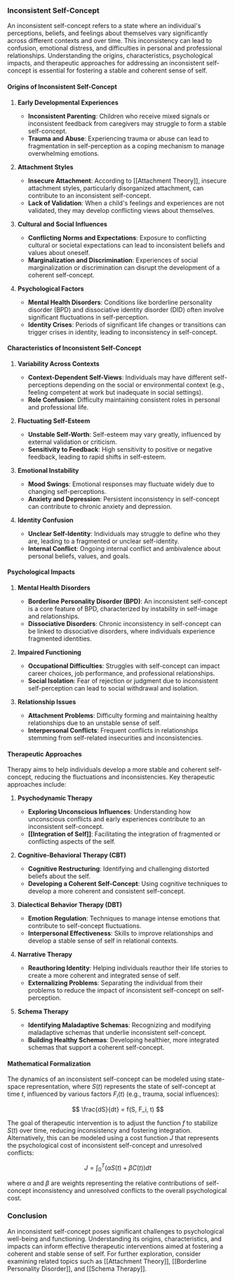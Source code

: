 ### Inconsistent Self-Concept

An inconsistent self-concept refers to a state where an individual's perceptions, beliefs, and feelings about themselves vary significantly across different contexts and over time. This inconsistency can lead to confusion, emotional distress, and difficulties in personal and professional relationships. Understanding the origins, characteristics, psychological impacts, and therapeutic approaches for addressing an inconsistent self-concept is essential for fostering a stable and coherent sense of self.

#### Origins of Inconsistent Self-Concept

1. **Early Developmental Experiences**
   - **Inconsistent Parenting**: Children who receive mixed signals or inconsistent feedback from caregivers may struggle to form a stable self-concept.
   - **Trauma and Abuse**: Experiencing trauma or abuse can lead to fragmentation in self-perception as a coping mechanism to manage overwhelming emotions.

2. **Attachment Styles**
   - **Insecure Attachment**: According to [[Attachment Theory]], insecure attachment styles, particularly disorganized attachment, can contribute to an inconsistent self-concept.
   - **Lack of Validation**: When a child's feelings and experiences are not validated, they may develop conflicting views about themselves.

3. **Cultural and Social Influences**
   - **Conflicting Norms and Expectations**: Exposure to conflicting cultural or societal expectations can lead to inconsistent beliefs and values about oneself.
   - **Marginalization and Discrimination**: Experiences of social marginalization or discrimination can disrupt the development of a coherent self-concept.

4. **Psychological Factors**
   - **Mental Health Disorders**: Conditions like borderline personality disorder (BPD) and dissociative identity disorder (DID) often involve significant fluctuations in self-perception.
   - **Identity Crises**: Periods of significant life changes or transitions can trigger crises in identity, leading to inconsistency in self-concept.

#### Characteristics of Inconsistent Self-Concept

1. **Variability Across Contexts**
   - **Context-Dependent Self-Views**: Individuals may have different self-perceptions depending on the social or environmental context (e.g., feeling competent at work but inadequate in social settings).
   - **Role Confusion**: Difficulty maintaining consistent roles in personal and professional life.

2. **Fluctuating Self-Esteem**
   - **Unstable Self-Worth**: Self-esteem may vary greatly, influenced by external validation or criticism.
   - **Sensitivity to Feedback**: High sensitivity to positive or negative feedback, leading to rapid shifts in self-esteem.

3. **Emotional Instability**
   - **Mood Swings**: Emotional responses may fluctuate widely due to changing self-perceptions.
   - **Anxiety and Depression**: Persistent inconsistency in self-concept can contribute to chronic anxiety and depression.

4. **Identity Confusion**
   - **Unclear Self-Identity**: Individuals may struggle to define who they are, leading to a fragmented or unclear self-identity.
   - **Internal Conflict**: Ongoing internal conflict and ambivalence about personal beliefs, values, and goals.

#### Psychological Impacts

1. **Mental Health Disorders**
   - **Borderline Personality Disorder (BPD)**: An inconsistent self-concept is a core feature of BPD, characterized by instability in self-image and relationships.
   - **Dissociative Disorders**: Chronic inconsistency in self-concept can be linked to dissociative disorders, where individuals experience fragmented identities.

2. **Impaired Functioning**
   - **Occupational Difficulties**: Struggles with self-concept can impact career choices, job performance, and professional relationships.
   - **Social Isolation**: Fear of rejection or judgment due to inconsistent self-perception can lead to social withdrawal and isolation.

3. **Relationship Issues**
   - **Attachment Problems**: Difficulty forming and maintaining healthy relationships due to an unstable sense of self.
   - **Interpersonal Conflicts**: Frequent conflicts in relationships stemming from self-related insecurities and inconsistencies.

#### Therapeutic Approaches

Therapy aims to help individuals develop a more stable and coherent self-concept, reducing the fluctuations and inconsistencies. Key therapeutic approaches include:

1. **Psychodynamic Therapy**
   - **Exploring Unconscious Influences**: Understanding how unconscious conflicts and early experiences contribute to an inconsistent self-concept.
   - **[[Integration of Self]]**: Facilitating the integration of fragmented or conflicting aspects of the self.

2. **Cognitive-Behavioral Therapy (CBT)**
   - **Cognitive Restructuring**: Identifying and challenging distorted beliefs about the self.
   - **Developing a Coherent Self-Concept**: Using cognitive techniques to develop a more coherent and consistent self-concept.

3. **Dialectical Behavior Therapy (DBT)**
   - **Emotion Regulation**: Techniques to manage intense emotions that contribute to self-concept fluctuations.
   - **Interpersonal Effectiveness**: Skills to improve relationships and develop a stable sense of self in relational contexts.

4. **Narrative Therapy**
   - **Reauthoring Identity**: Helping individuals reauthor their life stories to create a more coherent and integrated sense of self.
   - **Externalizing Problems**: Separating the individual from their problems to reduce the impact of inconsistent self-concept on self-perception.

5. **Schema Therapy**
   - **Identifying Maladaptive Schemas**: Recognizing and modifying maladaptive schemas that underlie inconsistent self-concept.
   - **Building Healthy Schemas**: Developing healthier, more integrated schemas that support a coherent self-concept.

#### Mathematical Formalization

The dynamics of an inconsistent self-concept can be modeled using state-space representation, where $S(t)$ represents the state of self-concept at time $t$, influenced by various factors $F_i(t)$ (e.g., trauma, social influences):

$$
\frac{dS}{dt} = f(S, F_i, t)
$$

The goal of therapeutic intervention is to adjust the function $f$ to stabilize $S(t)$ over time, reducing inconsistency and fostering integration. Alternatively, this can be modeled using a cost function $J$ that represents the psychological cost of inconsistent self-concept and unresolved conflicts:

$$
J = \int_{0}^{T} \left( \alpha S(t) + \beta C(t) \right) dt
$$

where $\alpha$ and $\beta$ are weights representing the relative contributions of self-concept inconsistency and unresolved conflicts to the overall psychological cost.

### Conclusion

An inconsistent self-concept poses significant challenges to psychological well-being and functioning. Understanding its origins, characteristics, and impacts can inform effective therapeutic interventions aimed at fostering a coherent and stable sense of self. For further exploration, consider examining related topics such as [[Attachment Theory]], [[Borderline Personality Disorder]], and [[Schema Therapy]].